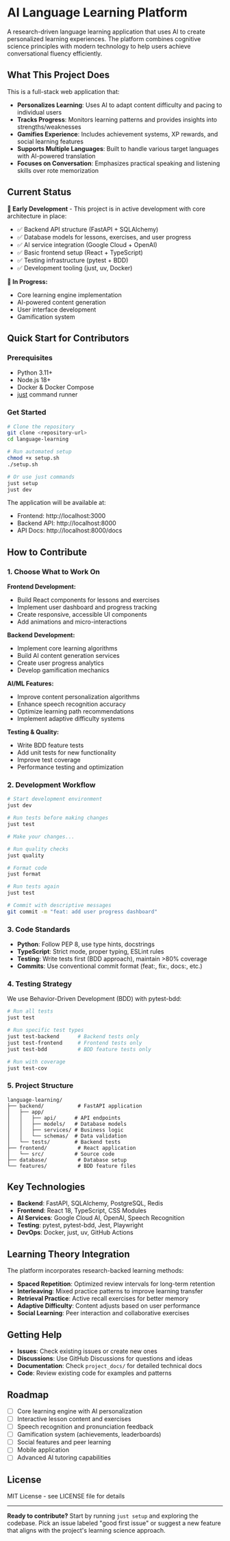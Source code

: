 # AI Language Learning Platform

A research-driven language learning application that uses AI to create personalized learning experiences. The platform combines cognitive science principles with modern technology to help users achieve conversational fluency efficiently.

## What This Project Does

This is a full-stack web application that:

- **Personalizes Learning**: Uses AI to adapt content difficulty and pacing to individual users
- **Tracks Progress**: Monitors learning patterns and provides insights into strengths/weaknesses  
- **Gamifies Experience**: Includes achievement systems, XP rewards, and social learning features
- **Supports Multiple Languages**: Built to handle various target languages with AI-powered translation
- **Focuses on Conversation**: Emphasizes practical speaking and listening skills over rote memorization

## Current Status

**🚧 Early Development** - This project is in active development with core architecture in place:

- ✅ Backend API structure (FastAPI + SQLAlchemy)
- ✅ Database models for lessons, exercises, and user progress
- ✅ AI service integration (Google Cloud + OpenAI)
- ✅ Basic frontend setup (React + TypeScript)
- ✅ Testing infrastructure (pytest + BDD)
- ✅ Development tooling (just, uv, Docker)

**🔄 In Progress:**
- Core learning engine implementation
- AI-powered content generation
- User interface development
- Gamification system

## Quick Start for Contributors

### Prerequisites
- Python 3.11+
- Node.js 18+
- Docker & Docker Compose
- [just](https://just.systems/) command runner

### Get Started
```bash
# Clone the repository
git clone <repository-url>
cd language-learning

# Run automated setup
chmod +x setup.sh
./setup.sh

# Or use just commands
just setup
just dev
```

The application will be available at:
- Frontend: http://localhost:3000
- Backend API: http://localhost:8000
- API Docs: http://localhost:8000/docs

## How to Contribute

### 1. Choose What to Work On

**Frontend Development:**
- Build React components for lessons and exercises
- Implement user dashboard and progress tracking
- Create responsive, accessible UI components
- Add animations and micro-interactions

**Backend Development:**
- Implement core learning algorithms
- Build AI content generation services
- Create user progress analytics
- Develop gamification mechanics

**AI/ML Features:**
- Improve content personalization algorithms
- Enhance speech recognition accuracy
- Optimize learning path recommendations
- Implement adaptive difficulty systems

**Testing & Quality:**
- Write BDD feature tests
- Add unit tests for new functionality
- Improve test coverage
- Performance testing and optimization

### 2. Development Workflow

```bash
# Start development environment
just dev

# Run tests before making changes
just test

# Make your changes...

# Run quality checks
just quality

# Format code
just format

# Run tests again
just test

# Commit with descriptive messages
git commit -m "feat: add user progress dashboard"
```

### 3. Code Standards

- **Python**: Follow PEP 8, use type hints, docstrings
- **TypeScript**: Strict mode, proper typing, ESLint rules
- **Testing**: Write tests first (BDD approach), maintain >80% coverage
- **Commits**: Use conventional commit format (feat:, fix:, docs:, etc.)

### 4. Testing Strategy

We use Behavior-Driven Development (BDD) with pytest-bdd:

```bash
# Run all tests
just test

# Run specific test types
just test-backend      # Backend tests only
just test-frontend     # Frontend tests only
just test-bdd          # BDD feature tests only

# Run with coverage
just test-cov
```

### 5. Project Structure

```
language-learning/
├── backend/           # FastAPI application
│   ├── app/
│   │   ├── api/      # API endpoints
│   │   ├── models/   # Database models
│   │   ├── services/ # Business logic
│   │   └── schemas/  # Data validation
│   └── tests/        # Backend tests
├── frontend/          # React application
│   └── src/          # Source code
├── database/          # Database setup
└── features/          # BDD feature files
```

## Key Technologies

- **Backend**: FastAPI, SQLAlchemy, PostgreSQL, Redis
- **Frontend**: React 18, TypeScript, CSS Modules
- **AI Services**: Google Cloud AI, OpenAI, Speech Recognition
- **Testing**: pytest, pytest-bdd, Jest, Playwright
- **DevOps**: Docker, just, uv, GitHub Actions

## Learning Theory Integration

The platform incorporates research-backed learning methods:

- **Spaced Repetition**: Optimized review intervals for long-term retention
- **Interleaving**: Mixed practice patterns to improve learning transfer
- **Retrieval Practice**: Active recall exercises for better memory
- **Adaptive Difficulty**: Content adjusts based on user performance
- **Social Learning**: Peer interaction and collaborative exercises

## Getting Help

- **Issues**: Check existing issues or create new ones
- **Discussions**: Use GitHub Discussions for questions and ideas
- **Documentation**: Check `project_docs/` for detailed technical docs
- **Code**: Review existing code for examples and patterns

## Roadmap

- [ ] Core learning engine with AI personalization
- [ ] Interactive lesson content and exercises
- [ ] Speech recognition and pronunciation feedback
- [ ] Gamification system (achievements, leaderboards)
- [ ] Social features and peer learning
- [ ] Mobile application
- [ ] Advanced AI tutoring capabilities

## License

MIT License - see LICENSE file for details

---

**Ready to contribute?** Start by running `just setup` and exploring the codebase. Pick an issue labeled "good first issue" or suggest a new feature that aligns with the project's learning science approach.
